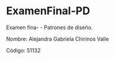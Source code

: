 # ExamenFinal-PD
Examen fina- - Patrones de diseño.

Nombre: Alejandra Gabriela Chirinos Valle

Código: 51132
